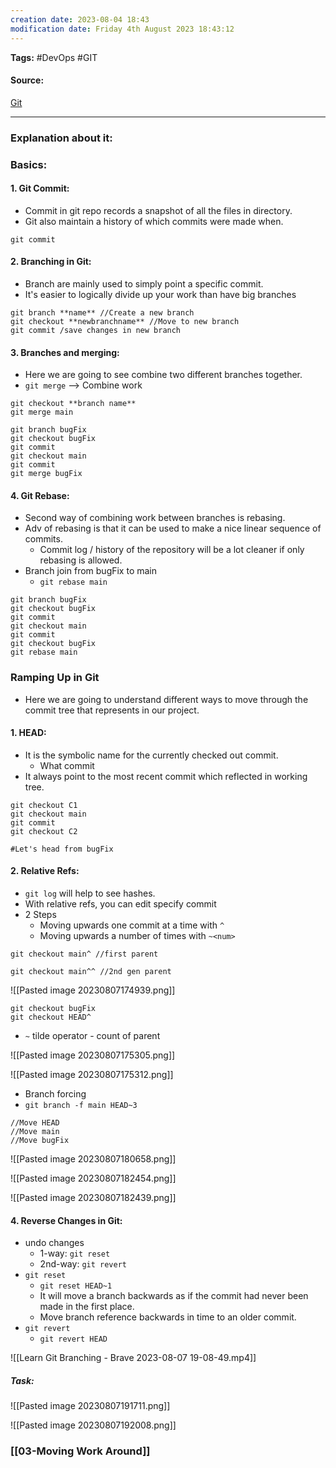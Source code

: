 ```yaml
---
creation date: 2023-08-04 18:43
modification date: Friday 4th August 2023 18:43:12
---
```


**Tags:** #DevOps #GIT 

#### Source:
[Git](https://learngitbranching.js.org/)

--------------------------------------

### Explanation about it:


### Basics:
#### 1. Git Commit:
 * Commit in git repo records a snapshot of all the files in directory.
 * Git also maintain a history of which commits were made when.
```
git commit
```

#### 2. Branching in Git:
 * Branch are mainly used to simply point a specific commit.
 * It's easier to logically divide up your work than have big branches
```
git branch **name** //Create a new branch
git checkout **newbranchname** //Move to new branch
git commit /save changes in new branch
```

#### 3. Branches and merging:
 * Here we are going to see combine two different branches together.
 * `git merge` --> Combine work
```
git checkout **branch name**
git merge main
```

```
git branch bugFix
git checkout bugFix
git commit
git checkout main
git commit
git merge bugFix
```

#### 4. Git Rebase:
 * Second way of combining work between branches is rebasing.
 * Adv of rebasing is that it can be used to make a nice linear sequence of commits.
	 * Commit log / history of the repository will be a lot cleaner if only rebasing is allowed.
* Branch join from bugFix to main
	* `git rebase main`
```
git branch bugFix
git checkout bugFix
git commit
git checkout main
git commit
git checkout bugFix
git rebase main
```


### Ramping Up in Git
* Here we are going to understand different ways to move through the commit tree that represents in our project.
#### 1. HEAD:
 * It is the symbolic name for the currently checked out commit.
	 * What commit 
 *  It always point to the most recent commit which reflected in working tree.
```
git checkout C1
git checkout main
git commit
git checkout C2
```

```
#Let's head from bugFix
```

#### 2. Relative Refs:
 * `git log` will help to see hashes.
 * With relative refs, you can edit specify commit
 * 2 Steps
	 * Moving upwards one commit at a time with `^`
	 * Moving upwards a number of times with `~<num>`
```
git checkout main^ //first parent

git checkout main^^ //2nd gen parent
```
![[Pasted image 20230807174939.png]]

```
git checkout bugFix
git checkout HEAD^
```

* `~` tilde operator - count of parent

![[Pasted image 20230807175305.png]]

![[Pasted image 20230807175312.png]]

* Branch forcing
* `git branch -f main HEAD~3`
```
//Move HEAD
//Move main
//Move bugFix

```

![[Pasted image 20230807180658.png]]

![[Pasted image 20230807182454.png]]

![[Pasted image 20230807182439.png]]


#### 4. Reverse Changes in Git:
 * undo changes
	 * 1-way:     `git reset`
	 * 2nd-way: `git revert`
* `git reset`
	* `git reset HEAD~1`
	* It will move a branch backwards as if the commit had never been made in the first place.
	* Move branch reference backwards in time to an older commit.
* `git revert`
	* `git revert HEAD`

![[Learn Git Branching - Brave 2023-08-07 19-08-49.mp4]]

##### Task:

![[Pasted image 20230807191711.png]]

![[Pasted image 20230807192008.png]]


### [[03-Moving Work Around]]

